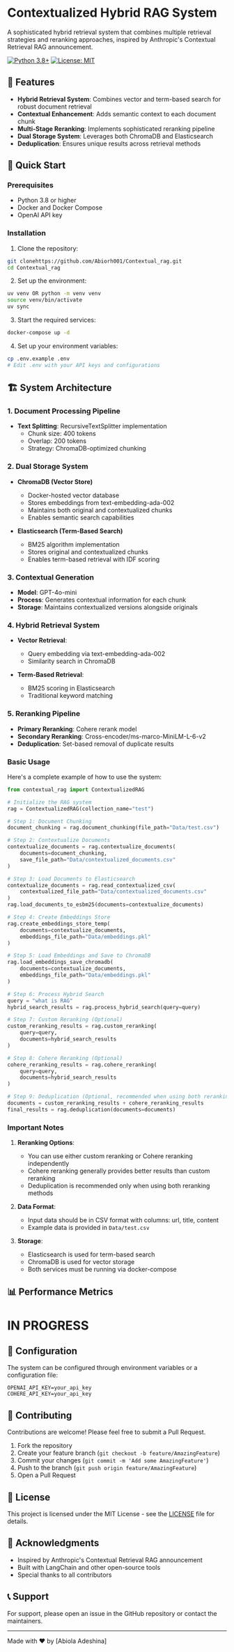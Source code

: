 # Contextualized Hybrid RAG System

A sophisticated hybrid retrieval system that combines multiple retrieval strategies and reranking approaches, inspired by Anthropic's Contextual Retrieval RAG announcement.

[![Python 3.8+](https://img.shields.io/badge/python-3.8+-blue.svg)](https://www.python.org/downloads/)
[![License: MIT](https://img.shields.io/badge/License-MIT-yellow.svg)](https://opensource.org/licenses/MIT)

## 🌟 Features

- **Hybrid Retrieval System**: Combines vector and term-based search for robust document retrieval
- **Contextual Enhancement**: Adds semantic context to each document chunk
- **Multi-Stage Reranking**: Implements sophisticated reranking pipeline
- **Dual Storage System**: Leverages both ChromaDB and Elasticsearch
- **Deduplication**: Ensures unique results across retrieval methods

## 🚀 Quick Start

### Prerequisites

- Python 3.8 or higher
- Docker and Docker Compose
- OpenAI API key

### Installation

1. Clone the repository:
```bash
git clonehttps://github.com/Abiorh001/Contextual_rag.git
cd Contextual_rag
```

2. Set up the environment:
```bash
uv venv OR python -m venv venv
source venv/bin/activate 
uv sync
```

3. Start the required services:
```bash
docker-compose up -d
```

4. Set up your environment variables:
```bash
cp .env.example .env
# Edit .env with your API keys and configurations
```

## 🏗️ System Architecture

### 1. Document Processing Pipeline
- **Text Splitting**: RecursiveTextSplitter implementation
  - Chunk size: 400 tokens
  - Overlap: 200 tokens
  - Strategy: ChromaDB-optimized chunking

### 2. Dual Storage System
- **ChromaDB (Vector Store)**
  - Docker-hosted vector database
  - Stores embeddings from text-embedding-ada-002
  - Maintains both original and contextualized chunks
  - Enables semantic search capabilities

- **Elasticsearch (Term-Based Search)**
  - BM25 algorithm implementation
  - Stores original and contextualized chunks
  - Enables term-based retrieval with IDF scoring

### 3. Contextual Generation
- **Model**: GPT-4o-mini
- **Process**: Generates contextual information for each chunk
- **Storage**: Maintains contextualized versions alongside originals

### 4. Hybrid Retrieval System
- **Vector Retrieval**:
  - Query embedding via text-embedding-ada-002
  - Similarity search in ChromaDB

- **Term-Based Retrieval**:
  - BM25 scoring in Elasticsearch
  - Traditional keyword matching

### 5. Reranking Pipeline
- **Primary Reranking**: Cohere rerank model
- **Secondary Reranking**: Cross-encoder/ms-marco-MiniLM-L-6-v2
- **Deduplication**: Set-based removal of duplicate results


### Basic Usage

Here's a complete example of how to use the system:

```python
from contextual_rag import ContextualizedRAG

# Initialize the RAG system
rag = ContextualizedRAG(collection_name="test")

# Step 1: Document Chunking
document_chunking = rag.document_chunking(file_path="Data/test.csv")

# Step 2: Contextualize Documents
contextualize_documents = rag.contextualize_documents(
    documents=document_chunking, 
    save_file_path="Data/contextualized_documents.csv"
)

# Step 3: Load Documents to Elasticsearch
contextualize_documents = rag.read_contextualized_csv(
    contextualized_file_path="Data/contextualized_documents.csv"
)
rag.load_documents_to_esbm25(documents=contextualize_documents)

# Step 4: Create Embeddings Store
rag.create_embeddings_store_temp(
    documents=contextualize_documents, 
    embeddings_file_path="Data/embeddings.pkl"
)

# Step 5: Load Embeddings and Save to ChromaDB
rag.load_embeddings_save_chromadb(
    documents=contextualize_documents, 
    embeddings_file_path="Data/embeddings.pkl"
)

# Step 6: Process Hybrid Search
query = "what is RAG"
hybrid_search_results = rag.process_hybrid_search(query=query)

# Step 7: Custom Reranking (Optional)
custom_reranking_results = rag.custom_reranking(
    query=query, 
    documents=hybrid_search_results
)

# Step 8: Cohere Reranking (Optional)
cohere_reranking_results = rag.cohere_reranking(
    query=query, 
    documents=hybrid_search_results
)

# Step 9: Deduplication (Optional, recommended when using both reranking methods)
documents = custom_reranking_results + cohere_reranking_results
final_results = rag.deduplication(documents=documents)
```

### Important Notes

1. **Reranking Options**:
   - You can use either custom reranking or Cohere reranking independently
   - Cohere reranking generally provides better results than custom reranking
   - Deduplication is recommended only when using both reranking methods

2. **Data Format**:
   - Input data should be in CSV format with columns: url, title, content
   - Example data is provided in `Data/test.csv`

3. **Storage**:
   - Elasticsearch is used for term-based search
   - ChromaDB is used for vector storage
   - Both services must be running via docker-compose


## 📊 Performance Metrics
# IN PROGRESS

## 🔧 Configuration

The system can be configured through environment variables or a configuration file:

```env
OPENAI_API_KEY=your_api_key
COHERE_API_KEY=your_api_key
```

## 🤝 Contributing

Contributions are welcome! Please feel free to submit a Pull Request.

1. Fork the repository
2. Create your feature branch (`git checkout -b feature/AmazingFeature`)
3. Commit your changes (`git commit -m 'Add some AmazingFeature'`)
4. Push to the branch (`git push origin feature/AmazingFeature`)
5. Open a Pull Request

## 📝 License

This project is licensed under the MIT License - see the [LICENSE](LICENSE) file for details.

## 🙏 Acknowledgments

- Inspired by Anthropic's Contextual Retrieval RAG announcement
- Built with LangChain and other open-source tools
- Special thanks to all contributors

## 📞 Support

For support, please open an issue in the GitHub repository or contact the maintainers.

---

Made with ❤️ by [Abiola Adeshina]

